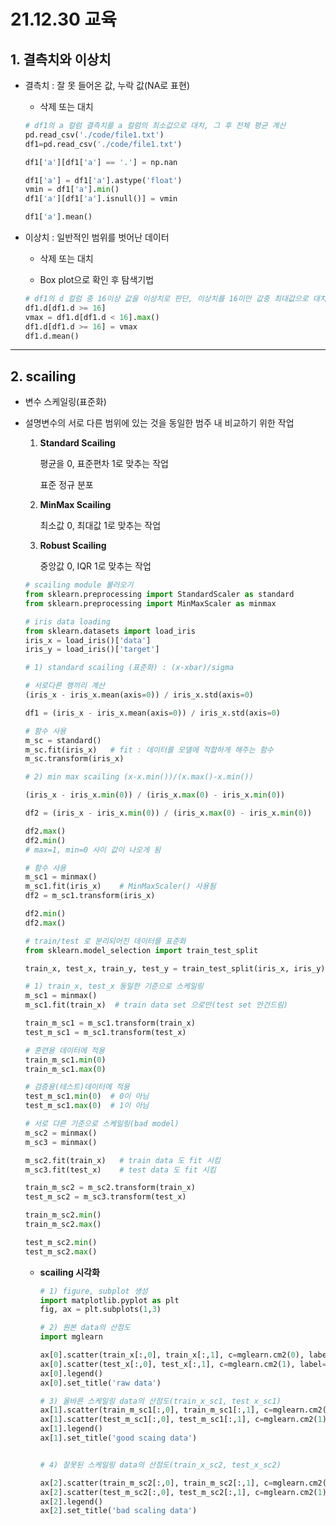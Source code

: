 # 21.12.30 교육

## 1. 결측치와 이상치

- 결측치 : 잘 못 들어온 값, 누락 값(NA로 표현)

  - 삭제 또는 대치

  ```python
  # df1의 a 컬럼 결측치를 a 컬럼의 최소값으로 대치, 그 후 전체 평균 계산
  pd.read_csv('./code/file1.txt')
  df1=pd.read_csv('./code/file1.txt')
  
  df1['a'][df1['a'] == '.'] = np.nan
  
  df1['a'] = df1['a'].astype('float')
  vmin = df1['a'].min()
  df1['a'][df1['a'].isnull()] = vmin
  
  df1['a'].mean()
  ```

  

- 이상치 : 일반적인 범위를 벗어난 데이터

  - 삭제 또는 대치

  - Box plot으로 확인 후 탐색기법

  ```python
  # df1의 d 컬럼 중 16이상 값을 이상치로 판단, 이상치를 16미만 값중 최대값으로 대치한 후 평균 계산
  df1.d[df1.d >= 16]
  vmax = df1.d[df1.d < 16].max()
  df1.d[df1.d >= 16] = vmax
  df1.d.mean()
  ```



---

## 2. scailing

- 변수 스케일링(표준화)

- 설명변수의 서로 다른 범위에 있는 것을 동일한 범주 내 비교하기 위한 작업

  1) **Standard Scailing**

     평균을 0, 표준편차 1로 맞추는 작업

     표준 정규 분포

  2. **MinMax Scailing**

     최소값 0, 최대값 1로 맞추는 작업

  3. **Robust Scailing**

     중앙값 0, IQR 1로 맞추는 작업

  ```python
  # scailing module 불러오기
  from sklearn.preprocessing import StandardScaler as standard
  from sklearn.preprocessing import MinMaxScaler as minmax
  ```

  ```python
  # iris data loading
  from sklearn.datasets import load_iris
  iris_x = load_iris()['data']
  iris_y = load_iris()['target']
  ```

  ```python
  # 1) standard scailing (표준화) : (x-xbar)/sigma
  
  # 서로다른 행끼리 계산
  (iris_x - iris_x.mean(axis=0)) / iris_x.std(axis=0) 
  
  df1 = (iris_x - iris_x.mean(axis=0)) / iris_x.std(axis=0)
  
  # 함수 사용
  m_sc = standard()
  m_sc.fit(iris_x)   # fit : 데이터를 모델에 적합하게 해주는 함수
  m_sc.transform(iris_x)
  ```

  ```python
  # 2) min max scailing (x-x.min())/(x.max()-x.min())
  
  (iris_x - iris_x.min(0)) / (iris_x.max(0) - iris_x.min(0))
  
  df2 = (iris_x - iris_x.min(0)) / (iris_x.max(0) - iris_x.min(0))
  
  df2.max()
  df2.min()
  # max=1, min=0 사이 값이 나오게 됨
  
  # 함수 사용
  m_sc1 = minmax()
  m_sc1.fit(iris_x)    # MinMaxScaler() 사용됨
  df2 = m_sc1.transform(iris_x)
  
  df2.min()
  df2.max()
  ```
  
  ```python
  # train/test 로 분리되어진 데이터를 표준화
  from sklearn.model_selection import train_test_split
  
  train_x, test_x, train_y, test_y = train_test_split(iris_x, iris_y)
  
  # 1) train_x, test_x 동일한 기준으로 스케일링
  m_sc1 = minmax()
  m_sc1.fit(train_x)  # train data set 으로만(test set 안건드림)
  
  train_m_sc1 = m_sc1.transform(train_x)
  test_m_sc1 = m_sc1.transform(test_x)
  
  # 훈련용 데이터에 적용
  train_m_sc1.min(0)
  train_m_sc1.max(0)
  
  # 검증용(테스트)데이터에 적용
  test_m_sc1.min(0)  # 0이 아님
  test_m_sc1.max(0)  # 1이 아님
  ```
  
  ```python
  # 서로 다른 기준으로 스케일링(bad model)
  m_sc2 = minmax()
  m_sc3 = minmax()
  
  m_sc2.fit(train_x)   # train data 도 fit 시킴
  m_sc3.fit(test_x)    # test data 도 fit 시킴
  
  train_m_sc2 = m_sc2.transform(train_x)
  test_m_sc2 = m_sc3.transform(test_x)
  
  train_m_sc2.min()
  train_m_sc2.max()
  
  test_m_sc2.min()
  test_m_sc2.max()
  ```
  
  - **scailing 시각화**
  
    ```python
    # 1) figure, subplot 생성
    import matplotlib.pyplot as plt
    fig, ax = plt.subplots(1,3)
    
    # 2) 원본 data의 산점도
    import mglearn
    
    ax[0].scatter(train_x[:,0], train_x[:,1], c=mglearn.cm2(0), label='train')
    ax[0].scatter(test_x[:,0], test_x[:,1], c=mglearn.cm2(1), label='test')
    ax[0].legend()
    ax[0].set_title('raw data')
    
    # 3) 올바른 스케일링 data의 산점도(train_x_sc1, test_x_sc1)
    ax[1].scatter(train_m_sc1[:,0], train_m_sc1[:,1], c=mglearn.cm2(0), label='train')
    ax[1].scatter(test_m_sc1[:,0], test_m_sc1[:,1], c=mglearn.cm2(1), label='test')
    ax[1].legend()
    ax[1].set_title('good scaing data')
    
    
    # 4) 잘못된 스케일링 data의 산점도(train_x_sc2, test_x_sc2)
    
    ax[2].scatter(train_m_sc2[:,0], train_m_sc2[:,1], c=mglearn.cm2(0), label='train')
    ax[2].scatter(test_m_sc2[:,0], test_m_sc2[:,1], c=mglearn.cm2(1), label='test')
    ax[2].legend()
    ax[2].set_title('bad scaling data')
    ```
  
    
  
  